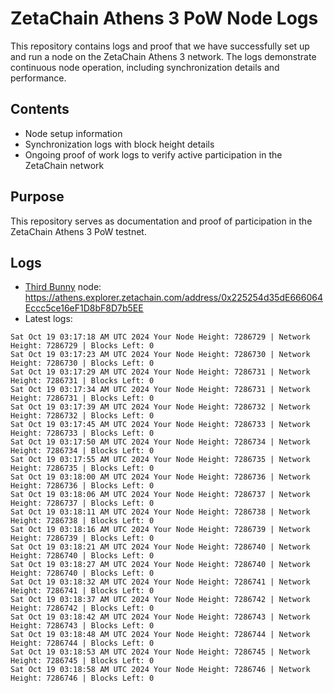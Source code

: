 # ZetaChain Athens 3 PoW Node Logs
This repository contains logs and proof that we have successfully set up and run a node on the ZetaChain Athens 3 network. The logs demonstrate continuous node operation, including synchronization details and performance.

## Contents
- Node setup information
- Synchronization logs with block height details
- Ongoing proof of work logs to verify active participation in the ZetaChain network

## Purpose
This repository serves as documentation and proof of participation in the ZetaChain Athens 3 PoW testnet.

## Logs

- [Third Bunny](https://thirdbunny.xyz/) node: https://athens.explorer.zetachain.com/address/0x225254d35dE666064Eccc5ce16eF1D8bF8D7b5EE
- Latest logs:
```
Sat Oct 19 03:17:18 AM UTC 2024 Your Node Height: 7286729 | Network Height: 7286729 | Blocks Left: 0
Sat Oct 19 03:17:23 AM UTC 2024 Your Node Height: 7286730 | Network Height: 7286730 | Blocks Left: 0
Sat Oct 19 03:17:29 AM UTC 2024 Your Node Height: 7286731 | Network Height: 7286731 | Blocks Left: 0
Sat Oct 19 03:17:34 AM UTC 2024 Your Node Height: 7286731 | Network Height: 7286731 | Blocks Left: 0
Sat Oct 19 03:17:39 AM UTC 2024 Your Node Height: 7286732 | Network Height: 7286732 | Blocks Left: 0
Sat Oct 19 03:17:45 AM UTC 2024 Your Node Height: 7286733 | Network Height: 7286733 | Blocks Left: 0
Sat Oct 19 03:17:50 AM UTC 2024 Your Node Height: 7286734 | Network Height: 7286734 | Blocks Left: 0
Sat Oct 19 03:17:55 AM UTC 2024 Your Node Height: 7286735 | Network Height: 7286735 | Blocks Left: 0
Sat Oct 19 03:18:00 AM UTC 2024 Your Node Height: 7286736 | Network Height: 7286736 | Blocks Left: 0
Sat Oct 19 03:18:06 AM UTC 2024 Your Node Height: 7286737 | Network Height: 7286737 | Blocks Left: 0
Sat Oct 19 03:18:11 AM UTC 2024 Your Node Height: 7286738 | Network Height: 7286738 | Blocks Left: 0
Sat Oct 19 03:18:16 AM UTC 2024 Your Node Height: 7286739 | Network Height: 7286739 | Blocks Left: 0
Sat Oct 19 03:18:21 AM UTC 2024 Your Node Height: 7286740 | Network Height: 7286740 | Blocks Left: 0
Sat Oct 19 03:18:27 AM UTC 2024 Your Node Height: 7286740 | Network Height: 7286740 | Blocks Left: 0
Sat Oct 19 03:18:32 AM UTC 2024 Your Node Height: 7286741 | Network Height: 7286741 | Blocks Left: 0
Sat Oct 19 03:18:37 AM UTC 2024 Your Node Height: 7286742 | Network Height: 7286742 | Blocks Left: 0
Sat Oct 19 03:18:42 AM UTC 2024 Your Node Height: 7286743 | Network Height: 7286743 | Blocks Left: 0
Sat Oct 19 03:18:48 AM UTC 2024 Your Node Height: 7286744 | Network Height: 7286744 | Blocks Left: 0
Sat Oct 19 03:18:53 AM UTC 2024 Your Node Height: 7286745 | Network Height: 7286745 | Blocks Left: 0
Sat Oct 19 03:18:58 AM UTC 2024 Your Node Height: 7286746 | Network Height: 7286746 | Blocks Left: 0
```
